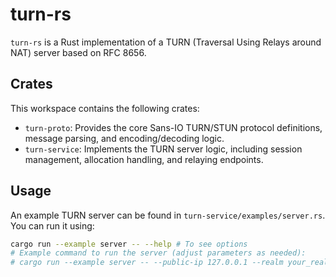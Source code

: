 # turn-rs

`turn-rs` is a Rust implementation of a TURN (Traversal Using Relays around NAT) server based on RFC 8656.

## Crates

This workspace contains the following crates:

*   `turn-proto`: Provides the core Sans-IO TURN/STUN protocol definitions, message parsing, and encoding/decoding logic.
*   `turn-service`: Implements the TURN server logic, including session management, allocation handling, and relaying endpoints.

## Usage

An example TURN server can be found in `turn-service/examples/server.rs`. You can run it using:

```bash
cargo run --example server -- --help # To see options
# Example command to run the server (adjust parameters as needed):
# cargo run --example server -- --public-ip 127.0.0.1 --realm your_realm --port 3478
```
